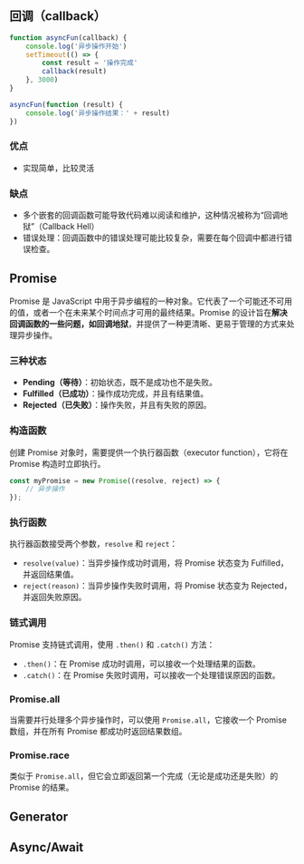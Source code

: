 ## 回调（callback）
```js
function asyncFun(callback) {
    console.log('异步操作开始')
    setTimeout(() => {
        const result = '操作完成'
        callback(result)
    }, 3000)
}

asyncFun(function (result) {
    console.log('异步操作结果：' + result)
})

```
### 优点
- 实现简单，比较灵活
### 缺点
- 多个嵌套的回调函数可能导致代码难以阅读和维护，这种情况被称为“回调地狱”（Callback Hell）
- 错误处理：回调函数中的错误处理可能比较复杂，需要在每个回调中都进行错误检查。

## Promise

Promise 是 JavaScript 中用于异步编程的一种对象。它代表了一个可能还不可用的值，或者一个在未来某个时间点才可用的最终结果。Promise 的设计旨在**解决回调函数的一些问题，如回调地狱**，并提供了一种更清晰、更易于管理的方式来处理异步操作。
### 三种状态
- **Pending（等待）**：初始状态，既不是成功也不是失败。
- **Fulfilled（已成功）**：操作成功完成，并且有结果值。
- **Rejected（已失败）**：操作失败，并且有失败的原因。
###  构造函数
创建 Promise 对象时，需要提供一个执行器函数（executor function），它将在 Promise 构造时立即执行。
```js
const myPromise = new Promise((resolve, reject) => {
    // 异步操作
});
```
### 执行函数
执行器函数接受两个参数，`resolve` 和 `reject`：
- `resolve(value)`：当异步操作成功时调用，将 Promise 状态变为 Fulfilled，并返回结果值。
- `reject(reason)`：当异步操作失败时调用，将 Promise 状态变为 Rejected，并返回失败原因。
### 链式调用
Promise 支持链式调用，使用 `.then()` 和 `.catch()` 方法：
- `.then()`：在 Promise 成功时调用，可以接收一个处理结果的函数。
- `.catch()`：在 Promise 失败时调用，可以接收一个处理错误原因的函数。
### Promise.all
当需要并行处理多个异步操作时，可以使用 `Promise.all`，它接收一个 Promise 数组，并在所有 Promise 都成功时返回结果数组。
### Promise.race
类似于 `Promise.all`，但它会立即返回第一个完成（无论是成功还是失败）的 Promise 的结果。
## Generator

## Async/Await